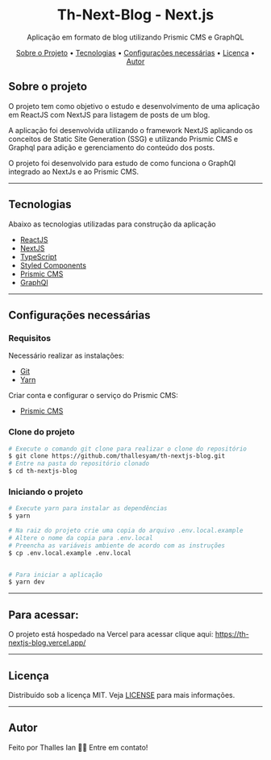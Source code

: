 
<h1 align="center">
    Th-Next-Blog - Next.js
</h1>
<p align="center">Aplicação em formato de blog utilizando Prismic CMS e GraphQL</p>


<p align="center">
 <a href="#sobre-o-projeto">Sobre o Projeto</a> •
 <a href="#tecnologias">Tecnologias</a> •
 <a href="#configurações-necessárias">Configurações necessárias</a> •
 <a href="#licença">Licença</a> •
 <a href="#autor">Autor</a>
</p>

## Sobre o projeto

O projeto tem como objetivo o estudo e desenvolvimento de uma aplicação em ReactJS com NextJS para listagem de posts de um blog.

A aplicação foi desenvolvida utilizando o framework NextJS aplicando os conceitos de Static Site Generation (SSG) e utilizando Prismic CMS  e Graphql para adição e gerenciamento do conteúdo dos posts.

O projeto foi desenvolvido para estudo de como funciona o GraphQl integrado ao NextJs e ao Prismic CMS.

---

## Tecnologias

Abaixo as tecnologias utilizadas para construção da aplicação

- [ReactJS](https://reactjs.org/)
- [NextJS](https://nextjs.org/)
- [TypeScript](https://www.typescriptlang.org/)
- [Styled Components](https://styled-components.com/)
- [Prismic CMS](https://prismic.io/)
- [GraphQl](https://graphql.org/)

---

## Configurações necessárias

### **Requisitos**

Necessário realizar as instalações:

- [Git](https://git-scm.com/)
- [Yarn](https://classic.yarnpkg.com)

Criar conta e configurar o serviço do Prismic CMS:

- [Prismic CMS](https://prismic.io/)

### **Clone do projeto**

```bash
# Execute o comando git clone para realizar o clone do repositório
$ git clone https://github.com/thallesyam/th-nextjs-blog.git
# Entre na pasta do repositório clonado
$ cd th-nextjs-blog
```

### **Iniciando o projeto**

```bash
# Execute yarn para instalar as dependências
$ yarn

# Na raiz do projeto crie uma copia do arquivo .env.local.example
# Altere o nome da copia para .env.local
# Preencha as variáveis ambiente de acordo com as instruções
$ cp .env.local.example .env.local


# Para iniciar a aplicação
$ yarn dev

```
---

## Para acessar:

O projeto está hospedado na Vercel para acessar clique aqui:
https://th-nextjs-blog.vercel.app/

---

## Licença

Distribuído sob a licença MIT. Veja [LICENSE](LICENSE) para mais informações.

---

## Autor

Feito por Thalles Ian 👋🏽 Entre em contato!

